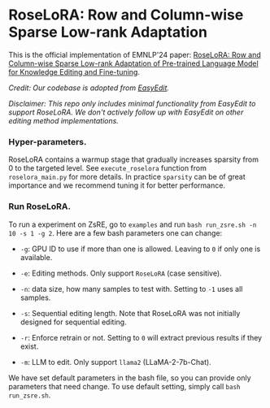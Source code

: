 # RoseLoRA: Row and Column-wise Sparse Low-rank Adaptation

This is the official implementation of EMNLP'24 paper: [RoseLoRA: Row and Column-wise Sparse Low-rank Adaptation of Pre-trained Language Model for Knowledge Editing and Fine-tuning](https://arxiv.org/abs/2406.10777).



*Credit: Our codebase is adopted from [EasyEdit](https://github.com/zjunlp/EasyEdit).*

*Disclaimer: This repo only includes minimal functionality from EasyEdit to support RoseLoRA. We don't actively follow up with EasyEdit on other editing method implementations.*


### Hyper-parameters. 

RoseLoRA contains a warmup stage that gradually increases sparsity from 0 to the targeted level. See `execute_roselora` function from `roselora_main.py` for more details. In practice `sparsity` can be of great importance and we recommend tuning it for better performance. 


### Run RoseLoRA. 

To run a experiment on ZsRE, go to `examples` and run `bash run_zsre.sh -n 10 -s 1 -g 2`. Here are a few bash parameters one can change:


- `-g`: GPU ID to use if more than one is allowed. Leaving to `0` if only one is available. 

- `-e`: Editing methods. Only support `RoseLoRA` (case sensitive). 

- `-n`: data size, how many samples to test with. Setting to `-1` uses all samples. 

- `-s`: Sequential editing length. Note that RoseLoRA was not initially designed for sequential editing. 

- `-r`: Enforce retrain or not. Setting to `0` will extract previous results if they exist. 

- `-m`: LLM to edit. Only support `llama2` (LLaMA-2-7b-Chat). 


We have set default parameters in the bash file, so you can provide only parameters that need change. To use default setting, simply call `bash run_zsre.sh`. 

